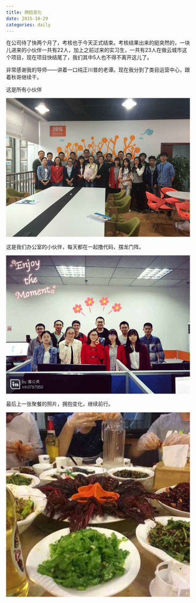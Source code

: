 ```yaml
---
title: 拥抱变化
date: 2015-10-29
categories: daily
---
```


在公司待了快两个月了，考核也于今天正式结束。考核结果出来的挺突然的，一块儿进来的小伙伴一共有22人，加上之前过来的实习生，一共有23人在做云城市这个项目，现在项目快结尾了，我们其中5人也不得不离开这儿了。

非常感谢我的导师——讲着一口纯正川普的老谭。现在我分到了类目运营中心，跟着秋哥继续干。

这是所有小伙伴

![拥抱变化](https://raw.githubusercontent.com/lyhper/blog-markdown/master/img/graduation1.jpg)

这是我们办公室的小伙伴，每天都在一起撸代码，摆龙门阵。

![拥抱变化](https://raw.githubusercontent.com/lyhper/blog-markdown/master/img/graduation2.jpg)

最后上一张聚餐的照片，拥抱变化，继续前行。

![拥抱变化](https://raw.githubusercontent.com/lyhper/blog-markdown/master/img/graduation3.jpg)